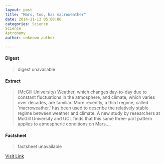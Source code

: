 ```yaml
---
layout: post
title: "Mars, too, has macroweather"
date: 2014-11-13 05:00:00
categories: Science
Science
Astronomy
author: unknown author

---
```



#### Digest
>digest unavailable

#### Extract
>(McGill University) Weather, which changes day-to-day due to constant fluctuations in the atmosphere, and climate, which varies over decades, are familiar. More recently, a third regime, called 'macroweather,' has been used to describe the relatively stable regime between weather and climate. A new study by researchers at McGill University and UCL finds that this same three-part pattern applies to atmospheric conditions on Mars....

#### Factsheet
>factsheet unavailable

[Visit Link](http://www.eurekalert.org/pub_releases/2014-11/mu-mth111314.php)


